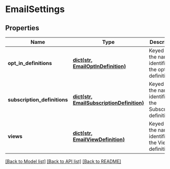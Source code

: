 # EmailSettings

## Properties
Name | Type | Description | Notes
------------ | ------------- | ------------- | -------------
**opt_in_definitions** | [**dict(str, EmailOptInDefinition)**](EmailOptInDefinition.md) | Keyed by the name identifier of the opt-in definition. | [optional] 
**subscription_definitions** | [**dict(str, EmailSubscriptionDefinition)**](EmailSubscriptionDefinition.md) | Keyed by the name identifier of the Subscription definition. | [optional] 
**views** | [**dict(str, EmailViewDefinition)**](EmailViewDefinition.md) | Keyed by the name identifier of the View definition. | [optional] 

[[Back to Model list]](../README.md#documentation-for-models) [[Back to API list]](../README.md#documentation-for-api-endpoints) [[Back to README]](../README.md)


